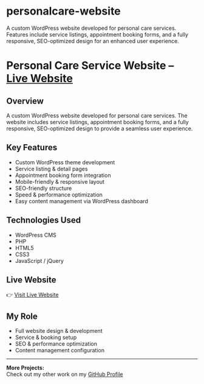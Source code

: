 # personalcare-website
A custom WordPress website developed for personal care services. Features include service listings, appointment booking forms, and a fully responsive, SEO-optimized design for an enhanced user experience.
# Personal Care Service Website – [Live Website](https://purecareaustralia.com.au/ )

## Overview
A custom WordPress website developed for personal care services. The website includes service listings, appointment booking forms, and a fully responsive, SEO-optimized design to provide a seamless user experience.

## Key Features
- Custom WordPress theme development
- Service listing & detail pages
- Appointment booking form integration
- Mobile-friendly & responsive layout
- SEO-friendly structure
- Speed & performance optimization
- Easy content management via WordPress dashboard

## Technologies Used
- WordPress CMS
- PHP
- HTML5
- CSS3
- JavaScript / jQuery

## Live Website
👉 [Visit Live Website](https://purecareaustralia.com.au/ )

## My Role
- Full website design & development
- Service & booking setup
- SEO & performance optimization
- Content management configuration

---

**More Projects:**  
Check out my other work on my [GitHub Profile](https://github.com/UmerDev695)
